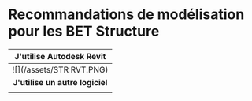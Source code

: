 # Recommandations de modélisation pour les BET Structure

| **J'utilise Autodesk Revit** |
| :---: |
| ![](/assets/STR RVT.PNG) |
| **J'utilise un autre logiciel** |
|  |



